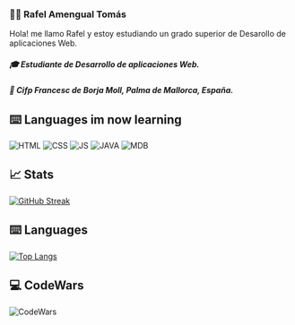 ### 👨‍💻 Rafel Amengual Tomás

  Hola! me llamo Rafel y estoy estudiando un grado superior de Desarollo de aplicaciones Web.
  
##### 🎓 Estudiante de Desarrollo de aplicaciones Web.
##### 🏫 Cifp Francesc de Borja Moll, Palma de Mallorca, España.

## ⌨️ Languages im now learning
![HTML](https://img.shields.io/badge/HTML5-E34F26?style=for-the-badge&logo=html5&logoColor=white)
![CSS](https://img.shields.io/badge/CSS3-1572B6?style=for-the-badge&logo=css3&logoColor=white)
![JS](https://img.shields.io/badge/JavaScript-F7DF1E?style=for-the-badge&logo=javascript&logoColor=black)
![JAVA](https://img.shields.io/badge/Java-ED8B00?style=for-the-badge&logo=openjdk&logoColor=white)
![MDB](https://img.shields.io/badge/MariaDB-003545?style=for-the-badge&logo=mariadb&logoColor=white)

## 📈 Stats
[![GitHub Streak](https://streak-stats.demolab.com?user=RafelAm&theme=github-dark-blue&hide_border=true&locale=es&date_format=j%20M%5B%20Y%5D)](https://git.io/streak-stats)

## ⌨️ Languages
[![Top Langs](https://github-readme-stats.vercel.app/api/top-langs/?username=RafelAm&hide_progress=true&theme=dark)](https://github.com/RafelAm/github-readme-stats)

## 💻 CodeWars
![CodeWars](https://www.codewars.com/users/RafelAm/badges/large)

<!--
**RafelAm/RafelAm** is a ✨ _special_ ✨ repository because its `README.md` (this file) appears on your GitHub profile.

Here are some ideas to get you started:

- 🔭 I’m currently working on ...
- 🌱 I’m currently learning ...
- 👯 I’m looking to collaborate on ...
- 🤔 I’m looking for help with ...
- 💬 Ask me about ...
- 📫 How to reach me: ...
- 😄 Pronouns: ...
- ⚡ Fun fact: ...
-->
